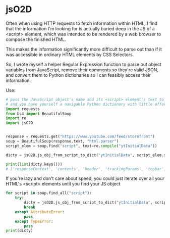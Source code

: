 # jsO2D

Often when using HTTP requests to fetch information within HTML, I find that the information I'm looking for is actually buried deep in the JS of a \<script\> element, which was intended to be rendered by a web browser to compose the finished HTML.

This makes the information significantly more difficult to parse out than if it was accessible in ordinary HTML elements by CSS Selectors.

So, I wrote myself a helper Regular Expression function to parse out object variables from JavaScript, remove their comments so they're valid JSON, and convert them to Python dictionaries so I can feasibly access their information.

Use:

```python
# pass the JavaScript object's name and its <script> element's text to jsO2D.js_obj_from_script_to_dict
# and you have yourself a navigable Python dictionary with little effort
import requests
from bs4 import BeautifulSoup
import re
import jsO2D


response = requests.get("https://www.youtube.com/feed/storefront")
soup = BeautifulSoup(response.text, "html.parser")
script_elem = soup.find("script", text=re.compile("ytInitialData"))

dicty = jsO2D.js_obj_from_script_to_dict("ytInitialData", script_elem.string)

print(list(dicty.keys()))
# ['responseContext', 'contents', 'header', 'trackingParams', 'topbar']
```

If you're lazy and don't care about speed, you could just iterate over all your HTML's \<script\> elements until you find your JS object

```python
for script in soup.find_all("script"):
    try:
        dicty = jsO2D.js_obj_from_script_to_dict("ytInitialData", script.string)
        break
    except AttributeError:
        pass
    except TypeError:
        pass
print(dicty)
```
